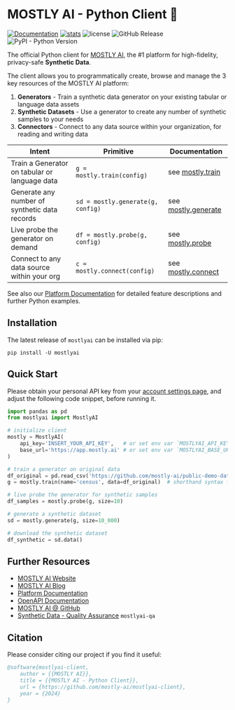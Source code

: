 # MOSTLY AI - Python Client 🚀

[![Documentation](https://img.shields.io/badge/docs-latest-green)](https://mostly-ai.github.io/mostlyai-client/) [![stats](https://pepy.tech/badge/mostlyai)](https://pypi.org/project/mostlyai/) ![license](https://img.shields.io/github/license/mostly-ai/mostlyai-client) ![GitHub Release](https://img.shields.io/github/v/release/mostly-ai/mostlyai-client) ![PyPI - Python Version](https://img.shields.io/pypi/pyversions/mostlyai)

The official Python client for [MOSTLY AI](https://app.mostly.ai/), the #1 platform for high-fidelity, privacy-safe **Synthetic Data**. 

The client allows you to programmatically create, browse and manage the 3 key resources of the MOSTLY AI platform: 

1. **Generators** - Train a synthetic data generator on your existing tabular or language data assets
2. **Synthetic Datasets** - Use a generator to create any number of synthetic samples to your needs
3. **Connectors** - Connect to any data source within your organization, for reading and writing data


| Intent                                        | Primitive                         | Documentation                                                           |
|-----------------------------------------------|-----------------------------------|-------------------------------------------------------------------------|
| Train a Generator on tabular or language data | `g = mostly.train(config)`        | see [mostly.train](api_client.md#mostlyai.client.api.MostlyAI.train)    |
| Generate any number of synthetic data records | `sd = mostly.generate(g, config)` | see [mostly.generate](api_client.md#mostlyai.client.api.MostlyAI.generate) |
| Live probe the generator on demand            | `df = mostly.probe(g, config)`    | see [mostly.probe](api_client.md#mostlyai.client.api.MostlyAI.probe)       |
| Connect to any data source within your org    | `c = mostly.connect(config)`      | see [mostly.connect](api_client.md#mostlyai.client.api.MostlyAI.connect)   |

See also our [Platform Documentation](https://mostly.ai/docs) for detailed feature descriptions and further Python examples.

## Installation

The latest release of `mostlyai` can be installed via pip:

```shell
pip install -U mostlyai
```

## Quick Start

Please obtain your personal API key from your [account settings page](https://app.mostly.ai/settings/api-keys), and adjust the following code snippet, before running it.

```python
import pandas as pd
from mostlyai import MostlyAI

# initialize client
mostly = MostlyAI(
    api_key='INSERT_YOUR_API_KEY',   # or set env var `MOSTLYAI_API_KEY` 
    base_url='https://app.mostly.ai' # or set env var `MOSTLYAI_BASE_URL`
)

# train a generator on original data
df_original = pd.read_csv('https://github.com/mostly-ai/public-demo-data/raw/dev/census/census.csv.gz')
g = mostly.train(name='census', data=df_original)  # shorthand syntax for 1-table config

# live probe the generator for synthetic samples
df_samples = mostly.probe(g, size=10)

# generate a synthetic dataset
sd = mostly.generate(g, size=10_000)

# download the synthetic dataset
df_synthetic = sd.data()
```

## Further Resources

* [MOSTLY AI Website](https://mostly.ai/)
* [MOSTLY AI Blog](https://mostly.ai/blog) 
* [Platform Documentation](https://mostly.ai/docs)
* [OpenAPI Documentation](https://api-docs.mostly.ai/)
* [MOSTLY AI @ GitHub](https://github.com/mostly-ai/)
* [Synthetic Data - Quality Assurance](https://github.com/mostly-ai/mostlyai-qa/) `mostlyai-qa`

## Citation

Please consider citing our project if you find it useful:

```bibtex
@software{mostlyai-client,
    author = {{MOSTLY AI}},
    title = {{MOSTLY AI - Python Client}},
    url = {https://github.com/mostly-ai/mostlyai-client},
    year = {2024}
}
```
